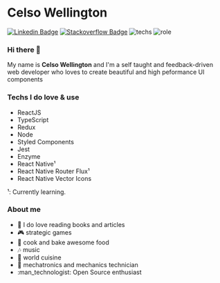 # Celso Wellington 
[![Linkedin Badge](https://img.shields.io/badge/-LinkedIn-blue?style=flat-square&logo=Linkedin&logoColor=white&link=https://www.linkedin.com/in/contrateme/)](https://www.linkedin.com/in/contrateme/)
[![Stackoverflow Badge](https://img.shields.io/badge/-Stackoverflow-4CA143?style=flat-square&logo=Stackoverflow&logoColor=white&link=https://stackoverflow.com/users/11518214/celso-wellington)](https://stackoverflow.com/users/11518214/celso-wellington)
![techs](https://img.shields.io/static/v1?label=I%20code%20with&message=TypeScript&color=slateblue)
![role](https://img.shields.io/static/v1?label=Role&message=Front-end%20developer&color=slateblue)


### Hi there 👋

My name is **Celso Wellington** and I'm a self taught and feedback-driven web developer who loves to create beautiful and high peformance UI components 


### Techs I do love & use
<ul>
  <li>ReactJS </li>
  <li>TypeScript</li>
  <li>Redux</li>
  <li>Node</li>
  <li>Styled Components</li>
  <li>Jest</li>
  <li>Enzyme</li>
  <li>React Native¹</li>
  <li>React Native Router Flux¹</li>
  <li>React Native Vector Icons</li>
</ul>

¹: Currently learning.

### About me
<ul>
  <li>📰 I do love reading books and articles</li>
  <li>🎮 strategic games</li>
  <li>🥐 cook and bake awesome food</li>
  <li>🎶 music</li>
  <li>🍣 world cuisine</li>
  <li>🤖 mechatronics and mechanics technician</li>
  <li>:man_technologist: Open Source enthusiast</li>
</ul>



<!--
**well-ington/well-ington** is a ✨ _special_ ✨ repository because its `README.md` (this file) appears on your GitHub profile.

Here are some ideas to get you started:

- 🔭 I’m currently working on ...
- 🌱 I’m currently learning ...
- 👯 I’m looking to collaborate on ...
- 🤔 I’m looking for help with ...
- 💬 Ask me about ...
- 📫 How to reach me: ...
- 😄 Pronouns: ...
- ⚡ Fun fact: ...
-->
